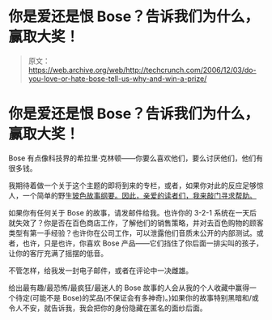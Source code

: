 # 你是爱还是恨 Bose？告诉我们为什么，赢取大奖！

> 原文：<https://web.archive.org/web/http://techcrunch.com/2006/12/03/do-you-love-or-hate-bose-tell-us-why-and-win-a-prize/>

# 你是爱还是恨 Bose？告诉我们为什么，赢取大奖！

Bose 有点像科技界的希拉里·克林顿——你要么喜欢他们，要么讨厌他们，他们有很多钱。

我期待着做一个关于这个主题的即将到来的专栏，或者，如果你对此的反应足够惊人，一个简单的野生[玻色故事纲要。因此，亲爱的读者们，我来敲门寻求帮助。](https://web.archive.org/web/20201123195249/https://crunchbase.com/organization/bose)

如果你有任何关于 Bose 的故事，请发邮件给我。也许你的 3-2-1 系统在一天后就失效了？你是否在百色商店工作，了解他们的销售策略，并对去百色购物的顾客类型有第一手经验？也许你在公司工作，可以泄露他们音质未公开的内部测试。或者，也许，只是也许，你喜欢 Bose 产品——它们挡住了你后面一排尖叫的孩子，让你的客厅充满了摇摆的低音。

不管怎样，给我发一封电子邮件，或者在评论中一决雌雄。

给出最有趣/最恐怖/最疯狂/最迷人的 Bose 故事的人会从我的个人收藏中赢得一个待定(可能不是 Bose)的奖品(不保证会有多神奇)。)如果你的故事特别黑暗和/或令人不安，就告诉我，我会把你的身份隐藏在匿名的面纱后面。